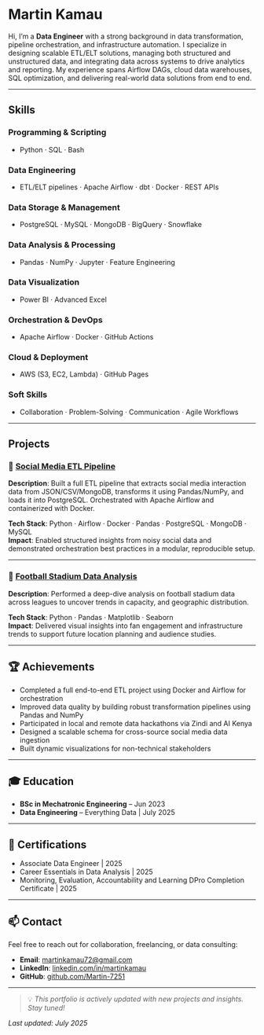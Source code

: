 # Martin Kamau

Hi, I’m a **Data Engineer** with a strong background in data transformation, pipeline orchestration, and infrastructure automation. I specialize in designing scalable ETL/ELT solutions, managing both structured and unstructured data, and integrating data across systems to drive analytics and reporting. My experience spans Airflow DAGs, cloud data warehouses, SQL optimization, and delivering real-world data solutions from end to end.

---

## Skills

### **Programming & Scripting**
- Python · SQL · Bash

### **Data Engineering**
- ETL/ELT pipelines · Apache Airflow · dbt · Docker · REST APIs

### **Data Storage & Management**
- PostgreSQL · MySQL · MongoDB · BigQuery · Snowflake

### **Data Analysis & Processing**
- Pandas · NumPy · Jupyter · Feature Engineering

### **Data Visualization**
- Power BI · Advanced Excel

### **Orchestration & DevOps**
- Apache Airflow · Docker · GitHub Actions 

### **Cloud & Deployment**
- AWS (S3, EC2, Lambda) · GitHub Pages

### **Soft Skills**
- Collaboration · Problem-Solving · Communication · Agile Workflows

---

## Projects

### 🔹 [Social Media ETL Pipeline](https://github.com/Martin-7251/social-media-etl)
**Description**: Built a full ETL pipeline that extracts social media interaction data from JSON/CSV/MongoDB, transforms it using Pandas/NumPy, and loads it into PostgreSQL. Orchestrated with Apache Airflow and containerized with Docker.

**Tech Stack**: Python · Airflow · Docker · Pandas · PostgreSQL · MongoDB · MySQL  
**Impact**: Enabled structured insights from noisy social data and demonstrated orchestration best practices in a modular, reproducible setup.

---

### 🔹 [Football Stadium Data Analysis](https://github.com/Martin-7251/football-stadium-analysis)
**Description**: Performed a deep-dive analysis on football stadium data across leagues to uncover trends in capacity, and geographic distribution.

**Tech Stack**: Python · Pandas · Matplotlib · Seaborn  
**Impact**: Delivered visual insights into fan engagement and infrastructure trends to support future location planning and audience studies.

---

## 🏆 Achievements

- Completed a full end-to-end ETL project using Docker and Airflow for orchestration  
- Improved data quality by building robust transformation pipelines using Pandas and NumPy  
- Participated in local and remote data hackathons via Zindi and AI Kenya  
- Designed a scalable schema for cross-source social media data ingestion  
- Built dynamic visualizations for non-technical stakeholders

---

## 🎓 Education

- **BSc in Mechatronic Engineering** – Jun 2023  
- **Data Engineering** – Everything Data | July 2025  

---

## 📜 Certifications

- Associate Data Engineer | 2025 
- Career Essentials in Data Analysis | 2025  
- Monitoring, Evaluation, Accountability and Learning DPro Completion Certificate | 2025    

---

## 📫 Contact

Feel free to reach out for collaboration, freelancing, or data consulting:

- **Email**: martinkamau72@gmail.com  
- **LinkedIn**: [linkedin.com/in/martinkamau](https://www.linkedin.com/in/martinkamau29/) 
- **GitHub**: [github.com/Martin-7251](https://github.com/Martin-7251)  

---

> 💡 _This portfolio is actively updated with new projects and insights. Stay tuned!_

_Last updated: July 2025_
